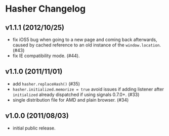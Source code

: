 Hasher Changelog
================


v1.1.1 (2012/10/25)
-------------------

 - fix iOS5 bug when going to a new page and coming back afterwards, caused by
   cached reference to an old instance of the `window.location`. (#43)
 - fix IE compatibility mode. (#44).


v1.1.0 (2011/11/01)
-------------------

 - add `hasher.replaceHash()` (#35)
 - `hasher.initialized.memorize = true` avoid issues if adding listener after
   `initialized` already dispatched if using signals 0.7.0+. (#33)
 - single distribution file for AMD and plain browser. (#34)


v1.0.0 (2011/08/03)
-------------------

 - initial public release.
